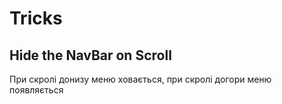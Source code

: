 # Tricks
## Hide the NavBar on Scroll
При скролі донизу меню ховається, при скролі догори меню появляється
